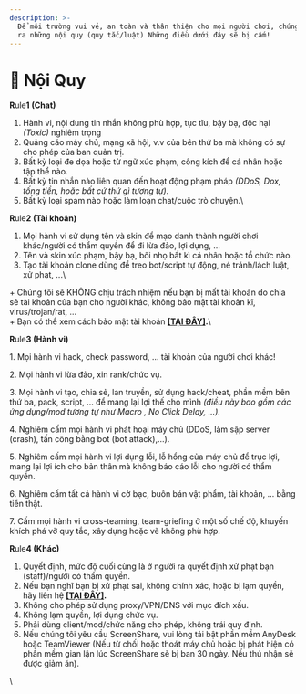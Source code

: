 ```yaml
---
description: >-
  Để môi trường vui vẻ, an toàn và thân thiện cho mọi người chơi, chúng tôi tạo
  ra những nội quy (quy tắc/luật) Những điều dưới đây sẽ bị cấm!
---
```


# 📜 Nội Quy

**R**ule**1 (Chat)**

1. Hành vi, nội dung tin nhắn không phù hợp, tục tĩu, bậy bạ, độc hại _(Toxic)_ nghiêm trọng
2. Quảng cáo máy chủ, mạng xã hội, v.v của bên thứ ba mà không có sự cho phép của ban quản trị.
3. Bất kỳ loại đe dọa hoặc từ ngữ xúc phạm, công kích để cá nhân hoặc tập thể nào.
4. Bất kỳ tin nhắn nào liên quan đến hoạt động phạm pháp _(DDoS, Dox, tống tiền, hoặc bất cứ thứ gì tương tự)_.
5. Bất kỳ loại spam nào hoặc làm loạn chat/cuộc trò chuyện.\


**R**ule**2 (Tài khoản)**

1. Mọi hành vi sử dụng tên và skin để mạo danh thành người chơi khác/người có thẩm quyền để đi lừa đảo, lợi dụng, ...
2. Tên và skin xúc phạm, bậy bạ, bôi nhọ bất kì cá nhân hoặc tổ chức nào.
3. Tạo tài khoản clone dùng để treo bot/script tự động, né tránh/lách luật, xử phạt, ...\


\+ Chúng tôi sẽ KHÔNG chịu trách nhiệm nếu bạn bị mất tài khoản do chia sẻ tài khoản của bạn cho người khác, không bảo mật tài khoản kĩ, virus/trojan/rat, ...\
\+ Bạn có thể xem cách bảo mật tài khoản [**\[TẠI ĐÂY\]**](bao-mat.md)**.**\


**R**ule**3 (Hành vi)**

1\. Mọi hành vi hack, check password, ... tài khoản của người chơi khác!

2\. Mọi hành vi lừa đảo, xin rank/chức vụ.

3\. Mọi hành vi tạo, chia sẻ, lan truyền, sử dụng hack/cheat, phần mềm bên thứ ba, pack, script, ... để mang lại lợi thế cho mình _(điều này bao gồm các ứng dụng/mod tương tự như Macro , No Click Delay, ...)._

4\. Nghiêm cấm mọi hành vi phát hoại máy chủ (DDoS, làm sập server (crash), tấn công bằng bot (bot attack),...).

5\. Nghiêm cấm mọi hành vi lợi dụng lỗi, lỗ hổng của máy chủ để trục lợi, mang lại lợi ích cho bản thân mà không báo cáo lỗi cho người có thẩm quyền.

6\. Nghiêm cấm tất cả hành vi cờ bạc, buôn bán vật phẩm, tài khoản, … bằng tiền thật.

7\. Cấm mọi hành vi cross-teaming, team-griefing ở một số chế độ, khuyến khích phá vỡ quy tắc, xây dựng hoặc vẽ không phù hợp.



**R**ule**4 (Khác)**&#x20;

1. Quyết định, mức độ cuối cùng là ở người ra quyết định xử phạt bạn (staff)/người có thẩm quyền.
2. Nếu bạn nghĩ bạn bị xử phạt sai, không chính xác, hoặc bị lạm quyền, hãy liên hệ [**\[TẠI ĐÂY\]**](https://discord.asakamc.xyz/)**.**
3. Không cho phép sử dụng proxy/VPN/DNS với mục đích xấu.
4. Không lạm quyền, lợi dụng chức vụ.
5. Phải dùng client/mod/chức năng cho phép, không trái quy định.
6. Nếu chúng tôi yêu cầu ScreenShare, vui lòng tải bật phần mềm AnyDesk hoặc TeamViewer (Nếu từ chối hoặc thoát máy chủ hoặc bị phát hiện có phần mềm gian lận lúc ScreenShare sẽ bị ban 30 ngày. Nếu thú nhận sẽ được giảm án).

\

